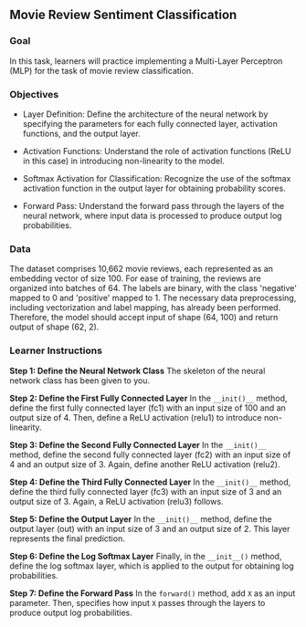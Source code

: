 ## Movie Review Sentiment Classification

### Goal

In this task, learners will practice implementing a Multi-Layer Perceptron (MLP) for the task of movie review classification.

### Objectives

- Layer Definition: Define the architecture of the neural network by specifying the parameters for each fully connected layer, activation functions, and the output layer.

 - Activation Functions: Understand the role of activation functions (ReLU in this case) in introducing non-linearity to the model.

- Softmax Activation for Classification: Recognize the use of the softmax activation function in the output layer for obtaining probability scores.

- Forward Pass: Understand the forward pass through the layers of the neural network, where input data is processed to produce output log probabilities.

### Data

The dataset comprises 10,662 movie reviews, each represented as an embedding vector of size 100. For ease of training, the reviews are organized into batches of 64. The labels are binary, with the class 'negative' mapped to 0 and 'positive' mapped to 1. The necessary data preprocessing, including vectorization and label mapping, has already been performed. Therefore, the model should accept input of shape (64, 100) and return output of shape (62, 2). 

### Learner Instructions

**Step 1: Define the Neural Network Class**
The skeleton of the neural network class has been given to you.

**Step 2: Define the First Fully Connected Layer**
In the `__init()__` method, define the first fully connected layer (fc1) with an input size of 100 and an output size of 4. Then, define a ReLU activation (relu1) to introduce non-linearity.

**Step 3: Define the Second Fully Connected Layer** 
In the `__init()__` method, define the second fully connected layer (fc2) with an input size of 4 and an output size of 3. Again, define another ReLU activation (relu2).

**Step 4: Define the Third Fully Connected Layer**
In the `__init()__` method, define the third fully connected layer (fc3) with an input size of 3 and an output size of 3. Again, a ReLU activation (relu3) follows.

**Step 5: Define the Output Layer**
In the `__init()__` method, define the output layer (out) with an input size of 3 and an output size of 2. This layer represents the final prediction.

**Step 6: Define the Log Softmax Layer**
Finally, in the `__init__()` method, define the log softmax layer, which is applied to the output for obtaining log probabilities.

**Step 7: Define the Forward Pass**
In the `forward()` method, add `X` as an input parameter. Then, specifies how input `X` passes through the layers to produce output log probabilities.

